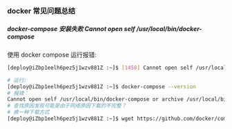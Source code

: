 <!--
 * @Description:
 * @Author: 焦国峰
 * @Github: https://github.com/clement-jiao
 * @Date: 2020-11-27 11:55:33
 * @LastEditors: clement-jiao
 * @LastEditTime: 2020-11-27 11:57:58
-->
### docker 常见问题总结
##### docker-compose 安装失败 Cannot open self /usr/local/bin/docker-compose

使用 docker compose 运行报错:
```bash
[deploy@iZbp1eelh6pez5j1wzv881Z :~]$ [1458] Cannot open self /usr/local/bin/docker-compose or archive /usr/local/bin/docker-compose.pkg

# 运行:
[deploy@iZbp1eelh6pez5j1wzv881Z :~]$ docker-compose --version
# 报错：
Cannot open self /usr/local/bin/docker-compose or archive /usr/local/bin/docker-compose.pkg
# 查找原因发现可能是由于网络原因下载的不完整？
# 换一种下载方式
[deploy@iZbp1eelh6pez5j1wzv881Z :~]$ wget https://github.com/docker/compose/releases/download/1.25.0/docker-compose-$(uname -s)-$(uname -m) -O /usr/local/bin/docker-compose
```


